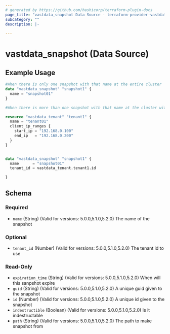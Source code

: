 ```yaml
---
# generated by https://github.com/hashicorp/terraform-plugin-docs
page_title: "vastdata_snapshot Data Source - terraform-provider-vastdata"
subcategory: ""
description: |-
  
---
```


# vastdata_snapshot (Data Source)



## Example Usage

```terraform
#When there is only one snapshot with that name at the entire cluster
data "vastdata_snapshot" "snapshot1" {
  name = "snapshot01"
}

#When there is more than one snapshot with that name at the cluster with differant tenant id

resource "vastdata_tenant" "tenant1" {
  name = "tenant01"
  client_ip_ranges {
    start_ip = "192.168.0.100"
    end_ip   = "192.168.0.200"
  }
}


data "vastdata_snapshot" "snapshot1" {
  name      = "snapshot01"
  tenant_id = vastdata_tenant.tenant1.id

}
```

<!-- schema generated by tfplugindocs -->
## Schema

### Required

- `name` (String) (Valid for versions: 5.0.0,5.1.0,5.2.0) The name of the snapshot

### Optional

- `tenant_id` (Number) (Valid for versions: 5.0.0,5.1.0,5.2.0) The tenant id to use

### Read-Only

- `expiration_time` (String) (Valid for versions: 5.0.0,5.1.0,5.2.0) When will this sanpshot expire
- `guid` (String) (Valid for versions: 5.0.0,5.1.0,5.2.0) A unique guid given to the snapshot
- `id` (Number) (Valid for versions: 5.0.0,5.1.0,5.2.0) A unique id given to the snapshot
- `indestructible` (Boolean) (Valid for versions: 5.0.0,5.1.0,5.2.0) Is it indestructable
- `path` (String) (Valid for versions: 5.0.0,5.1.0,5.2.0) The path to make snapshot from

